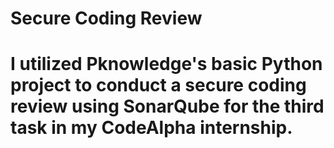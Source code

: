 # Secure Coding Review 
# I utilized Pknowledge's basic Python project to conduct a secure coding review using SonarQube for the third task in my CodeAlpha internship.
